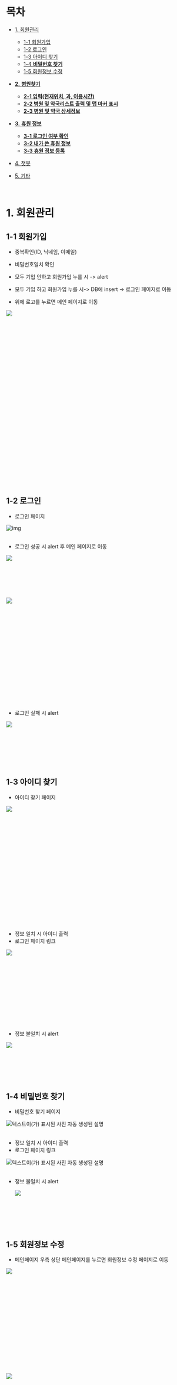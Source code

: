 # 목차 

- [1. 회원관리](#1-회원관리)
  * [1-1  회원가입](#1-1--회원가입)
  * [1-2 로그인](#1-2-로그인)
  * [1-3 아이디 찾기](#1-3-아이디-찾기)
  * [1-4 **비밀번호 찾기**](#1-4-비밀번호-찾기)
  * [1-5 회원정보 수정](#1-5-회원정보-수정)
- [**2.**  **병원찾기**](#2--병원찾기)
  * [**2-1 입력(현재위치, 과, 이용시간)**](#2-1-입력현재위치-과-이용시간)
  * [**2-2 병원 및 약국리스트 출력 및 맵 마커 표시**](#2-2-병원-및-약국리스트-출력-및-맵-마커-표시)
  * [**2-3 병원 및 약국 상세정보**](#2-3-병원-및-약국-상세정보)
- [**3.**  **휴원 정보**](#3--휴원-정보)
  - [**3-1 로그인 여부 확인**](#3-2-로그인-여부-확인)
  - [**3-2 내가 쓴 휴원 정보**](#3-2-내가-쓴-휴원-정보)
  - [**3-3 휴원 정보 등록**](#3-3-휴원-정보-등록)

- [4. 챗봇](#4-챗봇)
- [5. 기타](#5-기타)

<br>

# 1. 회원관리

## 1-1  회원가입

* 중복확인(ID, 닉네임, 이메일) 

* 비밀번호일치 확인 

* 모두 기입 안하고 회원가입 누를 시 -> alert

* 모두 기입 하고 회원가입 누를 시-> DB에 insert -> 로그인 페이지로 이동

* 위에 로고를 누르면 메인 페이지로 이동 

 <img src="md-images/clip_image002-16414495948361.png" align="left"> <br><br><br><br><br><br><br><br><br><br><br><br><br><br><br><br><br><br><br><br><br><br><br><br><br><br>

<br>

## 1-2 로그인

* 로그인 페이지

![img](md-images/clip_image004.png)   <br><br>    



* 로그인 성공 시 alert 후 메인 페이지로 이동

<img src="md-images/clip_image006.png" align="left">  <br><br><br><br><br><br>

<img src="md-images/clip_image025.png" align="left">   <br><br><br><br><br><br><br><br><br><br><br><br><br><br><br><br><br>



* 로그인 실패 시 alert

<img src="md-images/clip_image008.png" align="left"> <br><br><br><br><br><br><br>

 

## 1-3 아이디 찾기

* 아이디 찾기 페이지

<img src="md-images/clip_image009.png" align="left"> <br><br><br><br><br><br><br><br><br><br><br><br><br><br><br><br><br><br><br>



* 정보 일치 시 아이디 출력
* 로그인 페이지 링크

<img src="md-images/clip_image013.png" align="left"> <br><br><br><br><br><br><br><br><br><br><br><br>

 

* 정보 불일치 시 alert

<img src="md-images/clip_image011.png" align="left"> <br><br><br><br><br><br>



## 1-4 **비밀번호 찾기**

* 비밀번호 찾기 페이지

![텍스트이(가) 표시된 사진  자동 생성된 설명](md-images/clip_image015.png)<br><br> 



* 정보 일치 시 아이디 출력
* 로그인 페이지 링크

![텍스트이(가) 표시된 사진  자동 생성된 설명](md-images/clip_image019.png)<br><br>

 

* 정보 불일치 시 alert

  <img src="md-images/clip_image017.png" align="left"> <br><br><br><br><br><br>



## 1-5 회원정보 수정

* 메인페이지 우측 상단 메인페이지를 누르면 회원정보 수정 페이지로 이동

<img src="md-images/clip_image025.png" align="left"> <br><br><br><br><br><br><br><br><br><br><br><br><br><br><br><br>

<img src="md-images/clip_image021.png" align="left"> <br><br><br><br><br><br><br><br><br><br><br><br><br><br><br><br><br><br><br><br><br><br><br><br><br><br><br><br><br><br><br>



* 수정 성공 시 alert 후 메인 페이지로 이동

![img](md-images/clip_image023.png) <br><br> 

<img src="md-images/clip_image025.png" align="left"> <br><br><br><br><br><br><br><br><br><br><br><br><br><br><br><br><br>

 

# **2.**  **병원찾기**

* 메인페이지에 위치

<img src="md-images/clip_image025.png" align="left"> <br><br><br><br><br><br><br><br><br><br><br><br><br><br><br><br><br>

 

## **2-1 입력(현재위치, 과, 이용시간)**

* 다 입력을 해야 작동함

<img src="md-images/clip_image026.png" align="left"> <br><br><br><br><br><br><br><br><br><br><br><br><br>



* 하나라도 입력을 안할 시 alert

<img src="md-images/image-20220106135231704.png" align="left"> <br><br><br><br><br><br><br><br><br><br><br><br>



* 현위치 입력

<img src="md-images/clip_image027.png" align="left"> <br><br><br><br>



* 과 선택(자주 사용하는 의원을 설정하고 나머지 과들은 기타, 과에 상관없이 찾고 싶으면 상관없음)

<img src="md-images/clip_image028.png" align="left"> <br><br><br><br><br><br><br><br><br>



* 이용 시간

<img src="md-images/clip_image029.png" align="left"> <br><br><br><br><br><br><br><br><br><br><br><br><br>

 

## **2-2 병원 및 약국리스트 출력 및 맵 마커 표시**

* 입력 조건에 맞는 병원이 없을 시 alert

<img src="md-images/clip_image035.png" align="left"> <br><br><br><br><br><br><br>

 



* 입력 조건에 맞는 병원을 최대 10개 까지 출력(거리순) 
* 맵에 병원, 현재위치 마커 표시
* 병원 상세정보 페이지 링크
* 병원 근처 약국 표시 버튼

<img src="md-images/clip_image037.png" align="left"> <br><br><br><br><br><br><br><br><br><br><br><br><br><br><br><br><br><br><br><br><br>



* 병원 근처 약국 표시 버튼 눌렀을 시 해당병원 기준으로 약국 3개가 출력(거리순)
* 맵에 약국을 마커 표시
* 약국 상세정보 링크

 <img src="md-images/clip_image039.png" align="left"> <br><br><br><br><br><br><br><br><br><br><br><br><br><br><br><br><br><br>

























## **2-3 병원 및 약국 상세정보**

* 병원리스트에서 상세 정보 클릭하면 해당 병원 상세정보 페이지로 이동
* 병원 정보, 진료 정보, 병원 리뷰로 구성
* 리뷰작성 버튼(리뷰작성 페이지로 이동)
* 뒤로가기 버튼(메인페이지로 이동)



* 병원 정보(위치, 과)

<img src="md-images/clip_image041.png" align="left"> <br><br><br><br><br><br><br><br><br><br><br><br><br><br><br>



* 진료 정보(진료 시간)

<img src="md-images/clip_image043.png" align="left"> <br><br><br><br><br><br><br><br><br><br><br><br><br><br><br><br><br><br><br><br><br><br>



* 해당 병원 리뷰 목록 출력

<img src="md-images/clip_image045.png" align="left"> <br><br><br><br><br><br><br><br><br><br><br><br><br><br><br><br><br>



* 리뷰작성 페이지
* 제목, 내용 작성
* 자동으로 병원 이름, 주소, 작성자 작성됨 수정 불가
* 등록 버튼
* 취소 버튼(병원 상세정보 페이지로 이동)

<img src="md-images/clip_image047.png" align="left"> <br><br><br><br><br><br><br><br><br><br><br><br><br><br><br><br><br><br><br><br>



* 병원 리뷰 등록 시 alert

<img src="md-images/clip_image049.png" align="left"> <br><br><br><br><br><br><br>

* alert 후 병원 리뷰 페이지로 이동

 <img src="md-images/clip_image051.png" align="left"> <br><br><br><br><br><br><br><br><br><br><br><br><br><br><br><br><br><br><br>

<br>





















 

* 약국 상세페이지도 병원 상세 정보 페이지와 동일

<img src="md-images/clip_image053.png" align="left"> <br><br><br><br><br><br><br><br><br><br><br><br><br><br>

<img src="md-images/clip_image055.png" align="left"> <br><br><br><br><br><br><br><br><br><br><br><br><br><br><br><br><br><br><br><br><br>

<img src="md-images/clip_image057.png" align="left"> <br><br><br><br><br><br><br><br><br><br><br><br><br><br><br>

<img src="md-images/clip_image059.png" align="left"> <br><br><br><br><br><br><br><br><br><br><br><br><br><br><br><br><br><br><br><br><br>

<img src="md-images/clip_image061.png" align="left"> <br><br><br><br><br><br><br><br><br><br><br><br><br><br><br><br><br><br><br>

 

# **3.**  **휴원 정보**

* 메인페이지 휴원정보 등록 버튼에 링크

<img src="md-images/clip_image062.png" align="left"> <br><br><br><br><br>



## 3-1 로그인 여부 확인

* 로그인 안되있을 시 alert 후 로근인 페이지로 이동

<img src="md-images/clip_image064.png" align="left"> <br><br><br><br><br>

<img src="md-images/clip_image004.png" align="left"> <br><br><br><br><br><br><br><br><br><br><br><br><br><br><br><br><br>

## 3-2 내가 쓴 휴원 정보

* 로그인 됐을 시 내가 쓴 휴원 정보 페이지로 이동
* 내가 작성한 휴원정보 목록 출력
* 수정
* 삭제
* 휴원정보 등록 페이지 링크 버튼

<img src="md-images/clip_image066.png" align="left"> <br><br><br><br><br><br><br><br><br><br><br><br><br>

 

## 3-3 휴원 정보 등록

* 휴원 정보 등록 페이지
* 병원이름, 도로명 주소 직접 입력
* 작성자 자동 입력됨, 수정 불가

<img src="md-images/clip_image068.png" align="left"> <br><br><br><br><br><br><br><br><br><br><br><br><br><br><br><br><br>

<img src="md-images/clip_image071.png" align="left"> <br><br><br><br><br><br><br><br><br><br><br><br><br><br>



* 등록에 성공시 alert 후 내가쓴 휴원정보 페이지로 이동

<img src="md-images/clip_image070.png" align="left"> <br><br><br><br><br>

<img src="md-images/clip_image066.png" align="left"> <br><br><br><br><br><br><br><br><br><br><br><br><br>



 

* 휴원이 반영전
* 휴원정복 등록 전 ‘1. 한사랑김수련산부인과의원’ 이 출력이 됨

<img src="md-images/clip_image073.png" align="left"> <br><br><br><br><br><br><br><br><br><br><br><br><br><br><br><br><br>



* '한사랑김수련산부인과의원’ 휴원정보 등록

<img src="md-images/clip_image075.png" align="left"> <br><br><br><br><br><br><br><br><br><br><br><br><br><br><br><br><br><br>



* 휴원정보 등록 후 ‘1. 한사랑김수련산부인과의원’ 이 출력이 안됨

<img src="md-images/clip_image077.png" align="left"> <br><br><br><br><br><br><br><br><br><br><br><br><br><br><br><br>

 

# 4. 챗봇

* 메인페이지 왼쪽아래 FAQ 챗봇 버튼 누를 시 챗봇 페이지로 이동
* TTS(Text to Speech), STT(Speech To Text) 지원

 ![img](md-images/clip_image078.png) <br><br>



* 챗봇 페이지로 이동하면 챗봇이 문자, 음성으로 인사말을 출력
* 기능에 대한 질문 응답

<img src="md-images/clip_image079.png" align="left"> <br><br><br><br><br><br><br><br><br><br><br><br><br><br><br><br><br><br><br><br><br><br><br><br><br><br><br>





* 등록된 질문 시
* 문자, 음성으로 응답 출력

<img src="md-images/clip_image081.png" align="left"> <br><br><br><br><br><br><br><br><br><br><br><br><br><br><br><br><br><br><br><br><br><br><br><br><br><br><br><br><br><br><br>



* 없는 질문 시
* 문자, 음성으로 응답 출력

<img src="md-images/clip_image083.png" align="left"> <br><br><br><br><br><br><br><br><br><br><br><br><br><br><br><br><br><br><br><br><br><br><br><br><br><br><br><br><br><br><br>





# 5. 기타

* 로고를 누르면 메인 페이지로 이동

<img src="md-images/clip_image084.png" align="left">

 